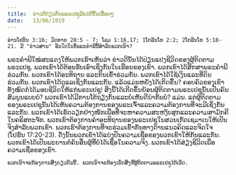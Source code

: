 ```yaml
---
title:  ຂ່າວດີກ່ຽວກັບພຣະເຢຊູມີແຕ່ດີຂຶ້ນເລື້ອຍໆ
date:   13/06/2019
---
```


`ອ່ານໂຢຮັນ 3:16; ມັດທາຍ 28:5 - 7; ໂລມ 1:16,17; 1ໂກລິນໂທ 2:2; 2ໂກລິນໂທ 5:18-21. ມີ "ຂ່າວສານ" ອັນໃດໃນຂໍ້ພຣະຄໍາພີນີ້ສໍາລັບພວກເຮົາ?` 

ພຣະຄໍາພີໃໝ່ສະແດງໃຫ້ພວກເຮົາເຫັນວ່າ ຂ່າວດີນັ້ນໄດ້ປ່ຽນແປງຊີວິດຂອງຜູ້ຕິດຕາມພຣະເຢຊູ. ພວກເຂົາໄດ້ຕ້ອນຮັບເອົາເຊິ່ງກັນໃນເຮືອນຂອງເຂົາ. ພວກເຂົາໄດ້ສຶກສາພຣະຄໍາພີຮ່ວມກັນ. ພວກເຂົາໄດ້ອະທິຖານ ແລະກິນເຂົ້າຮ່ວມກັນ. ພວກເຂົາໄດ້ໃຊ້ເງິນແລະທີ່ດິນຮ່ວມກັນ. ພວກເຂົາໄດ້ດູແລເຊິ່ງກັນແລະກັນ. ແລ້ວແມ່ນຫຍັງໄດ້ເກີດຂຶ້ນ? ຄອບຄົວຂອງເຂົາທັງໝົດກໍໄດ້ມອບຊີວິດໃຫ້ແກ່ພຣະເຢຊູ! ສິ່ງນີ້ໄດ້ເກີດຂຶ້ນຍ້ອນຜູ້ຕິດຕາມພຣະເຢຊູນັ້ນເປັນຄົນສົມບູນແບບບໍ? ພວກເຂົາໄດ້ມີການໂຕ້ຖຽງກັນແລະບໍ່ເຫັນດີນໍາກັນບໍ? ແມ່ນ. ແຕ່ຜູ້ຕິດຕາມຂອງພຣະເຢຊູນັ້ນໄດ້ເຫັນຄວາມຕ້ອງການຂອງພຣະເຈົ້າແລະຄວາມຕ້ອງການທີ່ຈະມີເຊິ່ງກັນແລະກັນ. ພວກເຂົາໄດ້ເຮັດວຽກຢ່າງໜັກເພື່ອທີ່ຈະຫາຄວາມສະຫງົບສຸກແລະຄວາມສາມັກຄີໃນຄຣິສຕະຈັກ. ພວກເຂົາຕ້ອງການຄໍາອະທິຖານຂອງພຣະເຢຊູໃນສວນເກັດເຊມາເນໃຫ້ເປັນຈິງສໍາລັບພວກເຂົາ. ພວກເຮົາຕ້ອງການທີ່ຈະຮ່ວມເຂົ້າກັນທາງດ້ານແນວຄິດແລະຈິດໃຈ (ໂຢຮັນ 17:20-23). ດັ່ງນັ້ນພວກເຂົາໄດ້ແບ່ງປັນຄວາມເຊື່ອຂອງພວກເຂົາໃຫ້ກັນແລະກັນ. ພວກເຂົາໄດ້ເປັນພະຍານຕໍ່ຄົນອື່ນຜູ້ທີ່ບໍ່ໄດ້ເຊື່ອໃນຄວາມຈິງ. ພວກເຂົາໄດ້ສ່ຽງຊີວິດເພື່ອຄວາມເຊື່ອຂອງເຂົາ. 

`ພວກເຮົາຈະຕ້ອງການສິ່ງດຽວກັນນີ້. ພວກເຮົາຈະຕ້ອງເຮັດສິ່ງທີ່ຜູ້ຕິດຕາມພຣະເຢຊູໄດ້ເຮັດ.`